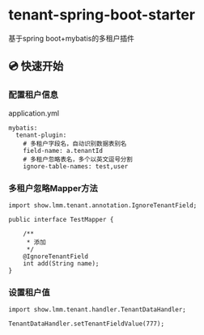 # tenant-spring-boot-starter
基于spring boot+mybatis的多租户插件

## 💿 快速开始

### 配置租户信息

application.yml
```
mybatis:
  tenant-plugin:
    # 多租户字段名，自动识别数据表别名
    field-name: a.tenantId
    # 多租户忽略表名，多个以英文逗号分割
    ignore-table-names: test,user
```

### 多租户忽略Mapper方法

```
import show.lmm.tenant.annotation.IgnoreTenantField;

public interface TestMapper {

    /**
     * 添加
     */
    @IgnoreTenantField
    int add(String name);
}
```

### 设置租户值

```
import show.lmm.tenant.handler.TenantDataHandler;

TenantDataHandler.setTenantFieldValue(777);
```

